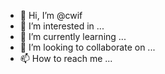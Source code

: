 - 👋 Hi, I’m @cwif
- 👀 I’m interested in ...
- 🌱 I’m currently learning ...
- 💞️ I’m looking to collaborate on ...
- 📫 How to reach me ...

<!---
cwif/cwif is a ✨ special ✨ repository because its `README.md` (this file) appears on your GitHub profile.
You can click the Preview link to take a look at your changes.
--->
